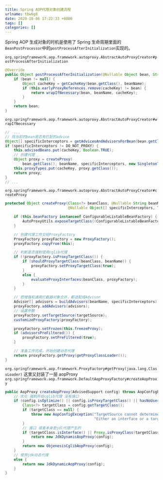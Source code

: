 ```yaml
---
title: Spring AOP代理对象创建流程
urlname: tbw6g8
date: 2020-10-06 17:22:33 +0800
tags: []
categories: []
---
```


Spring AOP 生成对象的时机是使用了 Spring 生命周期里面的`BeanPostProcessor`中的`postProcessAfterInitialization`实现的。

`org.springframework.aop.framework.autoproxy.AbstractAutoProxyCreator#postProcessAfterInitialization`

```java
@Override
public Object postProcessAfterInitialization(@Nullable Object bean, String beanName) {
    if (bean != null) {
        Object cacheKey = getCacheKey(bean.getClass(), beanName);
        if (this.earlyProxyReferences.remove(cacheKey) != bean) {
            return wrapIfNecessary(bean, beanName, cacheKey);
        }
    }
    return bean;
}
```

`org.springframework.aop.framework.autoproxy.AbstractAutoProxyCreator#wrapIfNecessary`

```java
// 	...
// 找当前的bean是否有匹配的advice
Object[] specificInterceptors = getAdvicesAndAdvisorsForBean(bean.getClass(), beanName, null);
if (specificInterceptors != DO_NOT_PROXY) {
    this.advisedBeans.put(cacheKey, Boolean.TRUE);
    // 创建代理
    Object proxy = createProxy(
        bean.getClass(), beanName, specificInterceptors, new SingletonTargetSource(bean));
    this.proxyTypes.put(cacheKey, proxy.getClass());
    return proxy;
}
// ...
```

`org.springframework.aop.framework.autoproxy.AbstractAutoProxyCreator#createProxy`

```java
protected Object createProxy(Class<?> beanClass, @Nullable String beanName,
                             @Nullable Object[] specificInterceptors, TargetSource targetSource) {

    if (this.beanFactory instanceof ConfigurableListableBeanFactory) {
        AutoProxyUtils.exposeTargetClass((ConfigurableListableBeanFactory) this.beanFactory, beanName, beanClass);
    }

    // 创建代理工作交给ProxyFactory
    ProxyFactory proxyFactory = new ProxyFactory();
    proxyFactory.copyFrom(this);

    // 判断是否强制使用cglib代理
    if (!proxyFactory.isProxyTargetClass()) {
        if (shouldProxyTargetClass(beanClass, beanName)) {
            proxyFactory.setProxyTargetClass(true);
        }
        else {
            evaluateProxyInterfaces(beanClass, proxyFactory);
        }
    }

    // 把增强和通用拦截器对象合并，都适配成Advisor
    Advisor[] advisors = buildAdvisors(beanName, specificInterceptors);
    proxyFactory.addAdvisors(advisors);
    // 设置参数
    proxyFactory.setTargetSource(targetSource);
    customizeProxyFactory(proxyFactory);

    proxyFactory.setFrozen(this.freezeProxy);
    if (advisorsPreFiltered()) {
        proxyFactory.setPreFiltered(true);
    }

    // 准备工作完成，开始创建动态代理
    return proxyFactory.getProxy(getProxyClassLoader());
}
```

`org.springframework.aop.framework.ProxyFactory#getProxy(java.lang.ClassLoader)`
这里又封装了一层 aopProxy
`org.springframework.aop.framework.DefaultAopProxyFactory#createAopProxy`

```java
public AopProxy createAopProxy(AdvisedSupport config) throws AopConfigException {
    // 优化 强制开启cglib代理 没有接口
    if (config.isOptimize() || config.isProxyTargetClass() || hasNoUserSuppliedProxyInterfaces(config)) {
        Class<?> targetClass = config.getTargetClass();
        if (targetClass == null) {
            throw new AopConfigException("TargetSource cannot determine target class: " +
                                         "Either an interface or a target is required for proxy creation.");
        }
        // 接口 或者本身是jdl代理产生的
        if (targetClass.isInterface() || Proxy.isProxyClass(targetClass)) {
            return new JdkDynamicAopProxy(config);
        }
        return new ObjenesisCglibAopProxy(config);
    }
    // 使用jdk动态代理
    else {
        return new JdkDynamicAopProxy(config);
    }
}

```
